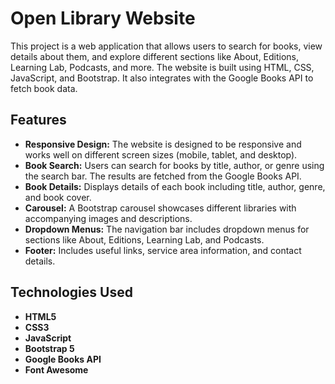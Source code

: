 # Open Library Website

This project is a web application that allows users to search for books, view details about them, and explore different sections like About, Editions, Learning Lab, Podcasts, and more. The website is built using HTML, CSS, JavaScript, and Bootstrap. It also integrates with the Google Books API to fetch book data.

## Features

- **Responsive Design:** The website is designed to be responsive and works well on different screen sizes (mobile, tablet, and desktop).
- **Book Search:** Users can search for books by title, author, or genre using the search bar. The results are fetched from the Google Books API.
- **Book Details:** Displays details of each book including title, author, genre, and book cover.
- **Carousel:** A Bootstrap carousel showcases different libraries with accompanying images and descriptions.
- **Dropdown Menus:** The navigation bar includes dropdown menus for sections like About, Editions, Learning Lab, and Podcasts.
- **Footer:** Includes useful links, service area information, and contact details.

## Technologies Used

- **HTML5**
- **CSS3**
- **JavaScript**
- **Bootstrap 5**
- **Google Books API**
- **Font Awesome**


